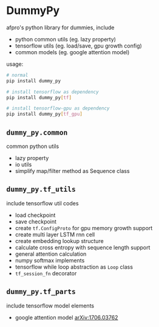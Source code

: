 # DummyPy

afpro's python library for dummies, include

* python common utils (eg. lazy property)
* tensorflow utils (eg. load/save, gpu growth config)
* common models (eg. google attention model)

usage:

```bash
# normal
pip install dummy_py

# install tensorflow as dependency
pip install dummy_py[tf]

# install tensorflow-gpu as dependency
pip install dummy_py[tf_gpu]
```

## `dummy_py.common`

common python utils

* lazy property
* io utils
* simplify map/filter method as Sequence class

## `dummy_py.tf_utils`

include tensorflow util codes

* load checkpoint
* save checkpoint
* create `tf.ConfigProto` for gpu memory growth support
* create multi layer LSTM rnn cell
* create embedding lookup structure
* calculate cross entropy with sequence length support
* general attention calculation
* numpy softmax implements
* tensorflow while loop abstraction as `Loop` class
* `tf_session_fn` decorator

## `dummy_py.tf_parts`

include tensorflow model elements

* google attention model [arXiv:1706.03762](https://arxiv.org/abs/1706.03762)